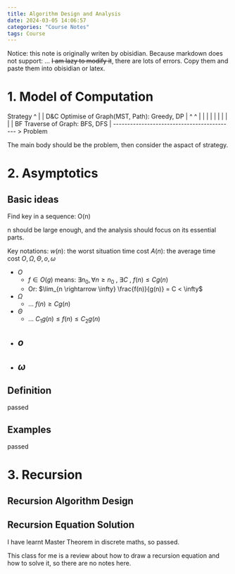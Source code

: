 ```yaml
---
title: Algorithm Design and Analysis
date: 2024-03-05 14:06:57
categories: "Course Notes"
tags: Course
---
```


Notice: this note is originally writen by obisidian.
Because markdown does not support: $...$ ~~I am lazy to modify it~~, there are lots of errors.
Copy them and paste them into obisidian or latex.

# 1. Model of Computation

Strategy
^
|
|   D&C         Optimise of Graph(MST, Path): Greedy, DP
|    ^                      ^
|    |                      |
|    |                      |
|    |                      |
|   BF              Traverse of Graph: BFS, DFS
|
------------------------------------------- > Problem

The main body should be the problem, then consider the aspact of strategy.


# 2. Asymptotics

## Basic ideas

Find key in a sequence: O(n)

n should be large enough, and the analysis should focus on its essential parts.

Key notations:
$w(n)$: the worst situation time cost
$A(n)$: the average time cost
$O, \Omega , \Theta , o , \omega$

- $O$
	- $f \in O(g)$ means: $\exists n_0 , \forall n \geq n_0 \ ,\ \exists C \ , \ f(n) \leq Cg(n)$
	- Or: $\lim_{n \rightarrow \infty} \frac{f(n)}{g(n)} = C < \infty$
- $\Omega$
	-  ... $f (n) \geq Cg(n)$
- $\Theta$
	- ... $C_1 g(n) \leq f(n) \leq C_2 g(n)$
- $o$
	- 
- $\omega$
	- 

## Definition

passed

## Examples

passed

# 3. Recursion

## Recursion Algorithm Design

## Recursion Equation Solution

I have learnt Master Theorem in discrete maths, so passed. 

This class for me is a review about how to draw a recursion equation and how to solve it, so there are no notes here.